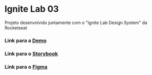 # Ignite Lab 03
Projeto desenvolvido juntamente com o "Ignite Lab Design System" da Rocketseat

### Link para a [Demo](https://yellowmoonastronaut.github.io/ignite-lab-03)
### Link para o [Storybook](https://yellowmoonastronaut.github.io/ignite-lab-03)
### Link para o [Figma](https://www.figma.com/file/ffeuSu4JValfrX6pU1ZPDL/Ignite-Lab-%7C-03?node-id=0%3A1)
